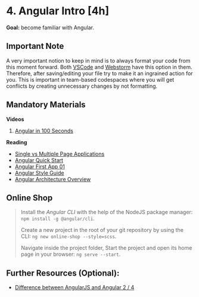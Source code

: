 # 4. Angular Intro [4h]

**Goal:** become familiar with Angular.

## Important Note

A very important notion to keep in mind is to always format your code from this moment forward. Both [VSCode](https://code.visualstudio.com/docs/editor/codebasics#_formatting) and [Webstorm](https://www.jetbrains.com/help/webstorm/reformat-and-rearrange-code.html) have this option in them.
Therefore, after saving/editing your file try to make it an ingrained action for you. This is important in team-based codespaces where you will get conflicts by creating unnecessary changes by not formatting.

## Mandatory Materials

**Videos**

1. [Angular in 100 Seconds](https://www.youtube.com/watch?v=Ata9cSC2WpM)

**Reading**

- [Single vs Multiple Page Applications](https://medium.com/@NeotericEU/single-page-application-vs-multiple-page-application-2591588efe58)
- [Angular Quick Start](https://angular.io/start)
- [Angular First App 01](https://angular.io/tutorial/first-app/first-app-lesson-01)
- [Angular Style Guide](https://angular.io/guide/styleguide)
- [Angular Architecture Overview](https://angular.io/guide/architecture)

## Online Shop

> Install the *Angular CLI* with the help of the NodeJS package manager: `npm install -g @angular/cli`.
>
> Create a new project in the root of your git repository by using the CLI: `ng new online-shop --style=scss`.
>
> Navigate inside the project folder, Start the project and open its home page in your browser: `ng serve --start`.

## Further Resources (Optional):

- [Difference between AngularJS and Angular 2 / 4](https://www.simplilearn.com/angularjs-vs-angular-2-vs-angular-4-differences-article)
